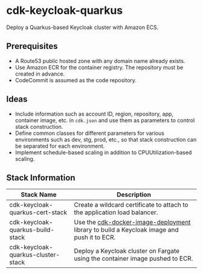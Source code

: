 # cdk-keycloak-quarkus

Deploy a Quarkus-based Keycloak cluster with Amazon ECS.

## Prerequisites

- A Route53 public hosted zone with any domain name already exists.
- Use Amazon ECR for the container registry. The repository must be created in advance.
- CodeCommit is assumed as the code repository.

## Ideas

- Include information such as account ID, region, repository, app, container image, etc. in `cdk.json` and use them as parameters to control stack construction.
- Define common classes for different parameters for various environments such as dev, stg, prod, etc., so that stack construction can be separated for each environment.
- Implement schedule-based scaling in addition to CPUUtilization-based scaling.

## Stack Information

| Stack Name                         | Description                                                                                                                                         |
| ---------------------------------- | --------------------------------------------------------------------------------------------------------------------------------------------------- |
| cdk-keycloak-quarkus-cert-stack    | Create a wildcard certificate to attach to the application load balancer.                                                                           |
| cdk-keycloak-quarkus-build-stack   | Use the [cdk-docker-image-deployment](https://github.com/cdklabs/cdk-docker-image-deployment) library to build a Keycloak image and push it to ECR. |
| cdk-keycloak-quarkus-cluster-stack | Deploy a Keycloak cluster on Fargate using the container image pushed to ECR.                                                                       |

